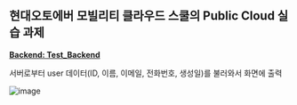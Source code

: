 ## 현대오토에버 모빌리티 클라우드 스쿨의 Public Cloud 실습 과제

__[Backend: Test_Backend](https://github.com/seungpace/Test_Backend.git)__

서버로부터 user 데이터(ID, 이름, 이메일, 전화번호, 생성일)를 불러와서 화면에 출력

![image](https://github.com/user-attachments/assets/9a4205f2-4e13-498a-8308-46929a7fef08)


